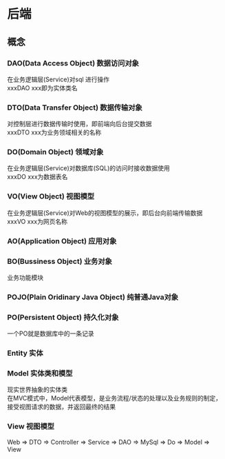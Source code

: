# 后端

## 概念

### DAO(Data Access Object) 数据访问对象    
在业务逻辑层(Service)对sql 进行操作  
xxxDAO xxx即为实体类名  

### DTO(Data Transfer Object) 数据传输对象
对控制层进行数据传输时使用，即前端向后台提交数据  
xxxDTO xxx为业务领域相关的名称  

### DO(Domain Object) 领域对象
在业务逻辑层(Service)对数据库(SQL)的访问时接收数据使用  
xxxDO xxx为数据表名  

### VO(View Object) 视图模型
在业务逻辑层(Service)对Web的视图模型的展示，即后台向前端传输数据  
xxxVO xxx为网页名称

### AO(Application Object) 应用对象

### BO(Bussiness Object) 业务对象
业务功能模块  

### POJO(Plain Oridinary Java Object) 纯普通Java对象

### PO(Persistent Object) 持久化对象
一个PO就是数据库中的一条记录  

### Entity 实体

### Model 实体类和模型
现实世界抽象的实体类  
在MVC模式中，Model代表模型，是业务流程/状态的处理以及业务规则的制定，接受视图请求的数据，并返回最终的结果  

### View 视图模型

Web => DTO => Controller => Service => DAO => MySql => Do => Model => View
